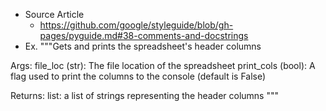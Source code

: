 - Source Article
    - https://github.com/google/styleguide/blob/gh-pages/pyguide.md#38-comments-and-docstrings
- Ex.
"""Gets and prints the spreadsheet's header columns

Args:
    file_loc (str): The file location of the spreadsheet
    print_cols (bool): A flag used to print the columns to the console
        (default is False)

Returns:
    list: a list of strings representing the header columns
"""